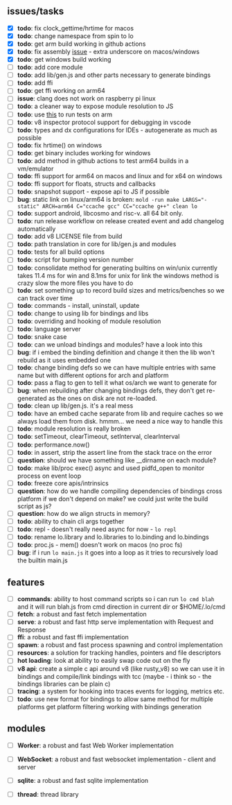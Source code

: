 ## issues/tasks

- [x] **todo**:  fix clock_gettime/hrtime for macos
- [x] **todo**:  change namespace from spin to lo
- [x] **todo**:  get arm build working in github actions
- [x] **todo**:  fix assembly [issue](https://stackoverflow.com/questions/1034852/adding-leading-underscores-to-assembly-symbols-with-gcc-on-win32) - extra underscore on macos/windows
- [x] **todo**:  get windows build working
- [ ] **todo**:  add core module
- [ ] **todo**:  add lib/gen.js and other parts necessary to generate bindings
- [ ] **todo**:  add ffi
- [ ] **todo**:  get ffi working on arm64
- [ ] **issue**: clang does not work on raspberry pi linux
- [ ] **todo**:  a cleaner way to expose module resolution to JS
- [ ] **todo**:  use [this](https://github.com/marketplace/actions/run-on-architecture) to run tests on arm
- [ ] **todo**:  v8 inspector protocol support for debugging in vscode
- [ ] **todo**:  types and dx configurations for IDEs - autogenerate as much as possible
- [ ] **todo**:  fix hrtime() on windows
- [ ] **todo**:  get binary includes working for windows
- [ ] **todo**:  add method in github actions to test arm64 builds in a vm/emulator
- [ ] **todo**:  ffi support for arm64 on macos and linux and for x64 on windows
- [ ] **todo**:  ffi support for floats, structs and callbacks
- [ ] **todo**:  snapshot support - expose api to JS if possible
- [ ] **bug**:   static link on linux/arm64 is broken: ```mold -run make LARGS="-static" ARCH=arm64 C="ccache gcc" CC="ccache g++" clean lo```
- [ ] **todo**:  support android, libcosmo and risc-v. all 64 bit only.
- [ ] **todo**:  run release workflow on release created event and add changelog automatically
- [ ] **todo**:  add v8 LICENSE file from build
- [ ] **todo**:  path translation in core for lib/gen.js and modules
- [ ] **todo**:  tests for all build options
- [ ] **todo**:  script for bumping version number
- [ ] **todo**:  consolidate method for generating builtins on win/unix currently takes 11.4 ms for win and 8.1ms for unix for link the windows method is crazy slow the more files you have to do
- [ ] **todo**:  set something up to record build sizes and metrics/benches so we can track over time
- [ ] **todo**:  commands - install, uninstall, update
- [ ] **todo**:  change to using lib for bindings and libs
- [ ] **todo**:  overriding and hooking of module resolution
- [ ] **todo**:  language server
- [ ] **todo**:  snake case
- [ ] **todo**:  can we unload bindings and modules? have a look into this
- [ ] **bug**:   if i embed the binding definition and change it then the lib won't rebuild as it uses embedded one
- [ ] **todo**:  change binding defs so we can have multiple entries with same name but with different options for arch and platform
- [ ] **todo**:  pass a flag to gen to tell it what os/arch we want to generate for
- [ ] **bug**:   when rebuilding after changing bindings defs, they don't get re-generated as the ones on disk are not re-loaded.
- [ ] **todo**:  clean up lib/gen.js. it's a real mess
- [ ] **todo**:  have an embed cache separate from lib and require caches so we always load them from disk. hmmm... we need a nice way to handle this
- [ ] **todo**:  module resolution is really broken
- [ ] **todo**:  setTimeout, clearTimeout, setInterval, clearInterval
- [ ] **todo**:  performance.now()
- [ ] **todo**:  in assert, strip the assert line from the stack trace on the error
- [ ] **question**: should we have something like __dirname on each module?
- [ ] **todo**:  make lib/proc exec() async and used pidfd_open to monitor process on event loop
- [ ] **todo**:  freeze core apis/intrinsics
- [ ] **question**: how do we handle compiling dependencies of bindings cross platform if we don't depend on make?
                    we could just write the build script as js?
- [ ] **question**: how do we align structs in memory?
- [ ] **todo**:  ability to chain cli args together
- [ ] **todo**:  repl - doesn't really need async for now - ```lo repl```
- [ ] **todo**:  rename lo.library and lo.libraries to lo.binding and lo.bindings
- [ ] **todo**:  proc.js - mem() doesn't work on macos (no proc fs)
- [ ] **bug**:   if i run ```lo main.js``` it goes into a loop as it tries to recursively load the builtin main.js

## features

- [ ] **commands**: ability to host command scripts so i can run ```lo cmd blah``` and it will run blah.js from cmd direction in current dir or $HOME/.lo/cmd
- [ ] **fetch**: a robust and fast fetch implementation
- [ ] **serve**: a robust and fast http serve implementation with Request and Response
- [ ] **ffi**: a robust and fast ffi implementation
- [ ] **spawn**: a robust and fast process spawning and control implementation
- [ ] **resources**: a solution for tracking handles, pointers and file descriptors
- [ ] **hot loading**: look at ability to easily swap code out on the fly
- [ ] **v8 api**: create a simple c api around v8 (like rusty_v8) so we can use it in bindings and compile/link bindings with tcc (maybe - i think so - the bindings libraries can be plain c)
- [ ] **tracing**: a system for hooking into traces events for logging, metrics etc.
- [ ] **todo**: use new format for bindings to allow same method for multiple platforms
                get platform filtering working with bindings generation

## modules

- [ ] **Worker**: a robust and fast Web Worker implementation
- [ ] **WebSocket**: a robust and fast websocket implementation - client and server
- [ ] **sqlite**: a robust and fast sqlite implementation
- [ ] **thread**: thread library



